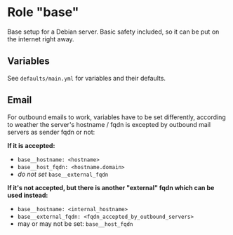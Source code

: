 # Role "base"

Base setup for a Debian server. Basic safety included, so it can be put on the internet right away.  

## Variables

See `defaults/main.yml` for variables and their defaults.

## Email

For outbound emails to work, variables have to be set differently, according to weather the server's hostname / fqdn is excepted by outbound mail servers as sender fqdn or not:

**If it is accepted:**

- `base__hostname: <hostname>`
- `base__host_fqdn: <hostname.domain>`
- *do not set* `base__external_fqdn`


**If it's not accepted, but there is another "external" fqdn which can be used instead:**

- `base__hostname: <internal_hostname>`
- `base__external_fqdn: <fqdn_accepted_by_outbound_servers>`
- may or may not be set: `base__host_fqdn`
